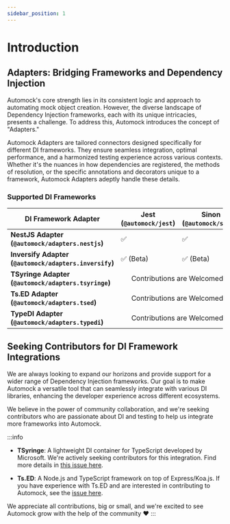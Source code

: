 ```yaml
---
sidebar_position: 1
---
```


# Introduction

## Adapters: Bridging Frameworks and Dependency Injection

Automock's core strength lies in its consistent logic and approach to automating mock object creation. However, the
diverse landscape of Dependency Injection  frameworks, each with its unique intricacies, presents a challenge. To
address this, Automock introduces the concept of "Adapters."

Automock Adapters are tailored connectors designed specifically for different DI frameworks. They ensure seamless
integration, optimal performance, and a harmonized testing experience across various contexts. Whether it's the nuances
in how dependencies are registered, the methods of resolution, or the specific annotations and decorators unique to a
framework, Automock Adapters adeptly handle these details.

### Supported DI Frameworks

<table>
    <thead>
        <tr>
            <th>DI Framework Adapter</th>
            <th>Jest (<code>@automock/jest</code>)</th>
            <th>Sinon (<code>@automock/sinon</code>)</th>
        </tr>
    </thead>
    <tbody>
        <tr>
            <td><strong>NestJS Adapter (<code>@automock/adapters.nestjs</code>)</strong></td>
            <td>✅</td>
            <td>✅</td>
        </tr>
        <tr>
            <td><strong>Inversify Adapter (<code>@automock/adapters.inversify</code>)</strong></td>
            <td>✅ (Beta)</td>
            <td>✅ (Beta)</td>
        </tr>
        <tr>
            <td><strong>TSyringe Adapter (<code>@automock/adapters.tsyringe</code>)</strong></td>
            <td colspan="2" align="center">Contributions are Welcomed 🙏</td>
        </tr>
        <tr>
            <td><strong>Ts.ED Adapter (<code>@automock/adapters.tsed</code>)</strong></td>
            <td align="center" colspan="2">Contributions are Welcomed 🙏</td>
        </tr>
        <tr>
            <td><strong>TypeDI Adapter (<code>@automock/adapters.typedi</code>)</strong></td>
            <td align="center" colspan="2">Contributions are Welcomed 🙏</td>
        </tr>
    </tbody>
</table>

## Seeking Contributors for DI Framework Integrations

We are always looking to expand our horizons and provide support for a wider range of Dependency Injection frameworks.
Our goal is to make Automock a versatile tool that can seamlessly integrate with various DI libraries,
enhancing the developer experience across different ecosystems.

We believe in the power of community collaboration, and we're seeking contributors who are passionate about DI and
testing to help us integrate more frameworks into Automock.

:::info
* **TSyringe**: A lightweight DI container for TypeScript developed by Microsoft. We're actively seeking contributors
   for this integration. Find more details in [this issue here](https://github.com/automock/automock/issues/104).

* **Ts.ED**: A Node.js and TypeScript framework on top of Express/Koa.js. If you have experience with Ts.ED and are
   interested in contributing to Automock, see the [issue here](https://github.com/automock/automock/issues/105).

We appreciate all contributions, big or small, and we're excited to see Automock grow with the help of the community 
:heart:
:::